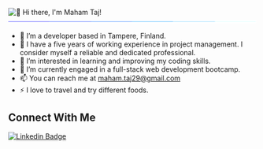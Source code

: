 <img src="https://readme-typing-svg.demolab.com?font=Operator+Mono&size=37&duration=2800&pause=2000&color=FAFAFA&center=true&vCenter=true&width=940&height=50&lines=👋+Hi+there%2C+I'm+Maham+Taj!" align="middle" alt="👋 Hi there, I'm Maham Taj!">
<img  src="images/borderseperator.gif">


- 🔭 I’m a developer based in Tampere, Finland.
- 🚀 I have a five years of working experience in project management. I consider myself a reliable and dedicated professional. 
- 👀 I’m interested in learning and improving my coding skills.
- 🌱 I’m currently engaged in a full-stack web development bootcamp.
- 📫 You can reach me at maham.taj29@gmail.com
- ⚡ I love to travel and try different foods.

## Connect With Me
[![Linkedin Badge](https://img.shields.io/badge/-LinkedIn-0e76a8?style=flat&labelColor=0e76a8&logo=linkedin&logoColor=white)](www.linkedin.com/in/maham-taj)
